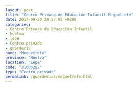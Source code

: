 ```yaml
---
layout: post
title: "Centro Privado de Educación Infantil Mequetrefe"
date: 2017-09-20 20:57:05 +0200
categories:
- Centro Privado de Educación Infantil
- huelva
- lepe
- Centro privado
- guarderia
name: "Mequetrefe"
province: "Huelva"
location: "Lepe"
code: "21006282"
type: "Centro privado"
permalink: /guarderias/mequetrefe.html
---
```

